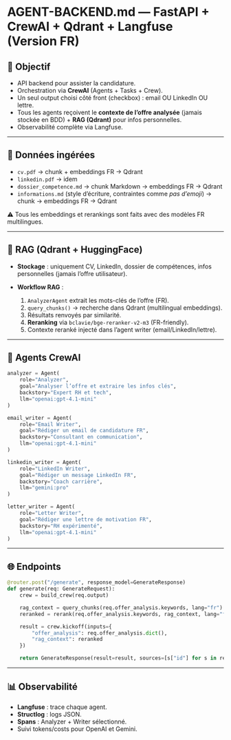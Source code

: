 # AGENT-BACKEND.md — FastAPI + CrewAI + Qdrant + Langfuse (Version FR)

## 🎯 Objectif

- API backend pour assister la candidature.
- Orchestration via **CrewAI** (Agents + Tasks + Crew).
- Un seul output choisi côté front (checkbox) : email OU LinkedIn OU lettre.
- Tous les agents reçoivent le **contexte de l’offre analysée** (jamais stockée en BDD) + **RAG (Qdrant)** pour infos personnelles.
- Observabilité complète via Langfuse.

---

## 📂 Données ingérées

- `cv.pdf` → chunk + embeddings FR → Qdrant
- `linkedin.pdf` → idem
- `dossier_competence.md` → chunk Markdown → embeddings FR → Qdrant
- `informations.md` (style d’écriture, contraintes comme _pas d’emoji_) → chunk → embeddings FR → Qdrant

⚠️ Tous les embeddings et rerankings sont faits avec des modèles FR multilingues.

---

## 🔎 RAG (Qdrant + HuggingFace)

- **Stockage** : uniquement CV, LinkedIn, dossier de compétences, infos personnelles (jamais l’offre utilisateur).
- **Workflow RAG** :

  1. `AnalyzerAgent` extrait les mots-clés de l’offre (FR).
  2. `query_chunks()` → recherche dans Qdrant (multilingual embeddings).
  3. Résultats renvoyés par similarité.
  4. **Reranking** via `bclavie/bge-reranker-v2-m3` (FR-friendly).
  5. Contexte reranké injecté dans l’agent writer (email/LinkedIn/lettre).

---

## 🤖 Agents CrewAI

```python
analyzer = Agent(
    role="Analyzer",
    goal="Analyser l’offre et extraire les infos clés",
    backstory="Expert RH et tech",
    llm="openai:gpt-4.1-mini"
)

email_writer = Agent(
    role="Email Writer",
    goal="Rédiger un email de candidature FR",
    backstory="Consultant en communication",
    llm="openai:gpt-4.1-mini"
)

linkedin_writer = Agent(
    role="LinkedIn Writer",
    goal="Rédiger un message LinkedIn FR",
    backstory="Coach carrière",
    llm="gemini:pro"
)

letter_writer = Agent(
    role="Letter Writer",
    goal="Rédiger une lettre de motivation FR",
    backstory="RH expérimenté",
    llm="openai:gpt-4.1-mini"
)
```

---

## 🌐 Endpoints

```python
@router.post("/generate", response_model=GenerateResponse)
def generate(req: GenerateRequest):
    crew = build_crew(req.output)

    rag_context = query_chunks(req.offer_analysis.keywords, lang="fr")
    reranked = rerank(req.offer_analysis.keywords, rag_context, lang="fr")

    result = crew.kickoff(inputs={
        "offer_analysis": req.offer_analysis.dict(),
        "rag_context": reranked
    })

    return GenerateResponse(result=result, sources=[s["id"] for s in reranked])
```

---

## 📊 Observabilité

- **Langfuse** : trace chaque agent.
- **Structlog** : logs JSON.
- **Spans** : Analyzer + Writer sélectionné.
- Suivi tokens/costs pour OpenAI et Gemini.
